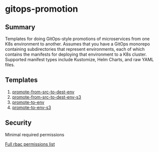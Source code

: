 # gitops-promotion

## Summary

Templates for doing GitOps-style promotions of microservices from one K8s environment to another. Assumes that you have a GitOps monorepo containing subdirectories that represent environments, each of which contains the manifests for deploying that environment to a K8s cluster. Supported manifest types include Kustomize, Helm Charts, and raw YAML files.

## Templates

1. [promote-from-src-to-dest-env](./docs/promote-from-src-to-dest-env.md)
1. [promote-from-src-to-dest-env-s3](./docs/promote-from-src-to-dest-env-s3.md)
1. [promote-to-env](./docs/promote-to-env.md)
1. [promote-to-env-s3](./docs/promote-to-env-s3.md)

## Security

Minimal required permissions

[Full rbac permissions list](./rbac.yaml)
